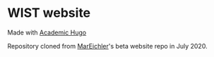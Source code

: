 # WIST website
Made with [Academic Hugo](https://sourcethemes.com/academic/) 

Repository cloned from [MarEichler](https://github.com/MarEichler/)'s beta website repo in July 2020.  

